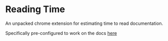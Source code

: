# Reading Time

An unpacked chrome extension for estimating time to read documentation.

Specifically pre-configured to work on the docs [here](https://developer.chrome.com/docs/webstore/)